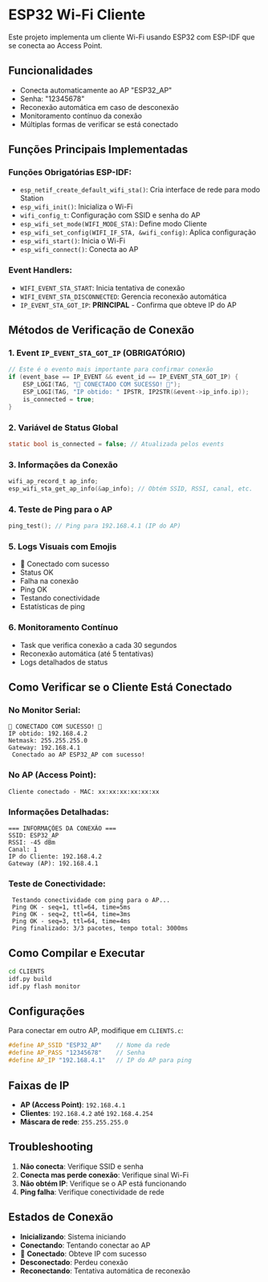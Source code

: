 # ESP32 Wi-Fi Cliente

Este projeto implementa um cliente Wi-Fi usando ESP32 com ESP-IDF que se conecta ao Access Point.

## Funcionalidades

- Conecta automaticamente ao AP "ESP32_AP"
- Senha: "12345678"
- Reconexão automática em caso de desconexão
- Monitoramento contínuo da conexão
- Múltiplas formas de verificar se está conectado

## Funções Principais Implementadas

### Funções Obrigatórias ESP-IDF:
- `esp_netif_create_default_wifi_sta()`: Cria interface de rede para modo Station
- `esp_wifi_init()`: Inicializa o Wi-Fi
- `wifi_config_t`: Configuração com SSID e senha do AP
- `esp_wifi_set_mode(WIFI_MODE_STA)`: Define modo Cliente
- `esp_wifi_set_config(WIFI_IF_STA, &wifi_config)`: Aplica configuração
- `esp_wifi_start()`: Inicia o Wi-Fi
- `esp_wifi_connect()`: Conecta ao AP

### Event Handlers:
- `WIFI_EVENT_STA_START`: Inicia tentativa de conexão
- `WIFI_EVENT_STA_DISCONNECTED`: Gerencia reconexão automática
- `IP_EVENT_STA_GOT_IP`: **PRINCIPAL** - Confirma que obteve IP do AP

##  Métodos de Verificação de Conexão

### 1. **Event `IP_EVENT_STA_GOT_IP` (OBRIGATÓRIO)**
```c
// Este é o evento mais importante para confirmar conexão
if (event_base == IP_EVENT && event_id == IP_EVENT_STA_GOT_IP) {
    ESP_LOGI(TAG, "🎉 CONECTADO COM SUCESSO! 🎉");
    ESP_LOGI(TAG, "IP obtido: " IPSTR, IP2STR(&event->ip_info.ip));
    is_connected = true;
}
```

### 2. **Variável de Status Global**
```c
static bool is_connected = false; // Atualizada pelos events
```

### 3. **Informações da Conexão**
```c
wifi_ap_record_t ap_info;
esp_wifi_sta_get_ap_info(&ap_info); // Obtém SSID, RSSI, canal, etc.
```

### 4. **Teste de Ping para o AP**
```c
ping_test(); // Ping para 192.168.4.1 (IP do AP)
```

### 5. **Logs Visuais com Emojis**
- 🎉 Conectado com sucesso
-  Status OK
-  Falha na conexão
-  Ping OK
-  Testando conectividade
-  Estatísticas de ping

### 6. **Monitoramento Contínuo**
- Task que verifica conexão a cada 30 segundos
- Reconexão automática (até 5 tentativas)
- Logs detalhados de status

## Como Verificar se o Cliente Está Conectado

### No Monitor Serial:
```
🎉 CONECTADO COM SUCESSO! 🎉
IP obtido: 192.168.4.2
Netmask: 255.255.255.0
Gateway: 192.168.4.1
 Conectado ao AP ESP32_AP com sucesso!
```

### No AP (Access Point):
```
Cliente conectado - MAC: xx:xx:xx:xx:xx:xx
```

### Informações Detalhadas:
```
=== INFORMAÇÕES DA CONEXÃO ===
SSID: ESP32_AP
RSSI: -45 dBm
Canal: 1
IP do Cliente: 192.168.4.2
Gateway (AP): 192.168.4.1
```

### Teste de Conectividade:
```
 Testando conectividade com ping para o AP...
 Ping OK - seq=1, ttl=64, time=5ms
 Ping OK - seq=2, ttl=64, time=3ms
 Ping OK - seq=3, ttl=64, time=4ms
 Ping finalizado: 3/3 pacotes, tempo total: 3000ms
```

## Como Compilar e Executar

```bash
cd CLIENTS
idf.py build
idf.py flash monitor
```

## Configurações

Para conectar em outro AP, modifique em `CLIENTS.c`:
```c
#define AP_SSID "ESP32_AP"    // Nome da rede
#define AP_PASS "12345678"    // Senha
#define AP_IP "192.168.4.1"   // IP do AP para ping
```

## Faixas de IP

- **AP (Access Point)**: `192.168.4.1`
- **Clientes**: `192.168.4.2` até `192.168.4.254`
- **Máscara de rede**: `255.255.255.0`

## Troubleshooting

1. **Não conecta**: Verifique SSID e senha
2. **Conecta mas perde conexão**: Verifique sinal Wi-Fi
3. **Não obtém IP**: Verifique se o AP está funcionando
4. **Ping falha**: Verifique conectividade de rede

## Estados de Conexão

-  **Inicializando**: Sistema iniciando
-  **Conectando**: Tentando conectar ao AP
- 🎉 **Conectado**: Obteve IP com sucesso
-  **Desconectado**: Perdeu conexão
-  **Reconectando**: Tentativa automática de reconexão
